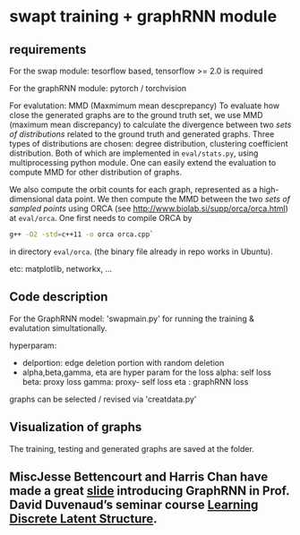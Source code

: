 # swapt training + graphRNN module

## requirements
For the swap module:
tesorflow based, tensorflow >= 2.0 is required

For the graphRNN module:
pytorch / torchvision

For evalutation:
MMD (Maxmimum mean descprepancy)
To evaluate how close the generated graphs are to the ground truth set, we use MMD (maximum mean discrepancy) to calculate the divergence between two _sets of distributions_ related to
the ground truth and generated graphs.
Three types of distributions are chosen: degree distribution, clustering coefficient distribution.
Both of which are implemented in `eval/stats.py`, using multiprocessing python
module. One can easily extend the evaluation to compute MMD for other distribution of graphs.

We also compute the orbit counts for each graph, represented as a high-dimensional data point. We then compute the MMD
between the two _sets of sampled points_ using ORCA (see http://www.biolab.si/supp/orca/orca.html) at `eval/orca`. 
One first needs to compile ORCA by 
```bash
g++ -O2 -std=c++11 -o orca orca.cpp` 
```
in directory `eval/orca`.
(the binary file already in repo works in Ubuntu). 

etc:
matplotlib, networkx, ...


## Code description
For the GraphRNN model:
'swapmain.py' for running the training & evalutation simultationally.

hyperparam:
- delportion: edge deletion portion with random deletion
- alpha,beta,gamma, eta are hyper param for the loss
alpha: self loss
beta: proxy loss
gamma: proxy- self loss
eta : graphRNN loss


graphs can be selected / revised via
'creatdata.py'



## Visualization of graphs
The training, testing and generated graphs are saved at the folder.


## MiscJesse Bettencourt and Harris Chan have made a great [slide](https://duvenaud.github.io/learn-discrete/slides/graphrnn.pdf) introducing GraphRNN in Prof. David Duvenaud’s seminar course [Learning Discrete Latent Structure](https://duvenaud.github.io/learn-discrete/).

